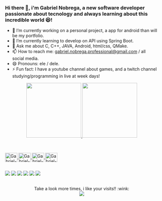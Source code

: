 ### Hi there 👋, i'm Gabriel Nobrega, a new software developer passionate about tecnology and always learning about this incredible world 😆!

- 🔭 I’m currently working on a personal project, a app for android than will be my portfolio.
- 🌱 I’m currently learning to develop on API using Spring Boot. 
- 💬 Ask me about C, C++, JAVA, Android, html/css, QMake.
- 📫 How to reach me: gabriel.nobrega.professional@gmail.com / all social media.
- 😄 Pronouns: ele / dele.
- ⚡ Fun fact: I have a youtube channel about games, and a twitch channel studying/programming in live at week days!


<div align="center">
  <a href="https://github.com/NBrcS">
  <img height="180em" src="https://github-readme-stats.vercel.app/api?username=NBrcS&show_icons=true&theme=vision-friendly-dark&include_all_commits=true&count_private=true"/>
  <img height="180em" src="https://github-readme-stats.vercel.app/api/top-langs/?username=NBrcS&layout=compact&langs_count=7&theme=vision-friendly-dark"/>
</div>
  
  ##
  
<div style="display: inline_block"><br>
  <img align="center" alt="Gabriel-C" height="30" width="40" src="https://cdn.jsdelivr.net/gh/devicons/devicon/icons/c/c-original.svg">
  <img align="center" alt="Gabriel-C++" height="30" width="40" src="https://cdn.jsdelivr.net/gh/devicons/devicon/icons/cplusplus/cplusplus-original.svg">
  <img align="center" alt="Gabriel-Java" height="30" width="40" src="https://cdn.jsdelivr.net/gh/devicons/devicon/icons/java/java-original.svg">
  <img align="center" alt="Gabriel-Android" height="30" width="40" src="https://cdn.jsdelivr.net/gh/devicons/devicon/icons/android/android-original.svg">
</div>
  
  ##
  
  <div> 
  <a href="https://www.youtube.com/channel/UCdAaaW1Bj-p7PbjZx5qCTfw" target="_blank"><img src="https://img.shields.io/badge/YouTube-FF0000?style=for-the-badge&logo=youtube&logoColor=white" target="_blank"></a>
  <a href="https://www.instagram.com/nbr_cs/" target="_blank"><img src="https://img.shields.io/badge/-Instagram-%23E4405F?style=for-the-badge&logo=instagram&logoColor=white" target="_blank"></a>
 	<a href="https://www.twitch.tv/nbr_cs02" target="_blank"><img src="https://img.shields.io/badge/Twitch-9146FF?style=for-the-badge&logo=twitch&logoColor=white" target="_blank"></a>
  <a href="https://www.facebook.com/gabriel.nobrega.0210" target="_blank"><img src="https://img.shields.io/badge/Facebook-1877F2?style=for-the-badge&logo=facebook&logoColor=white" target="_blank"></a>
 	<a href="https://twitter.com/NBR_cs" target="_blank"><img src="https://img.shields.io/badge/Twitter-1DA1F2?style=for-the-badge&logo=twitter&logoColor=white" target="_blank"></a>
  <a href = "mailto:carlosgabrielncs@gmail.com"><img src="https://img.shields.io/badge/-Gmail-%23333?style=for-the-badge&logo=gmail&logoColor=white" target="_blank"></a>
</div>
  
  <p align="center"><br> 
    Take a look more times, i like your visits!! :wink:<br>
    <img src="https://profile-counter.glitch.me/NBrcS/count.svg" />
  </p>

